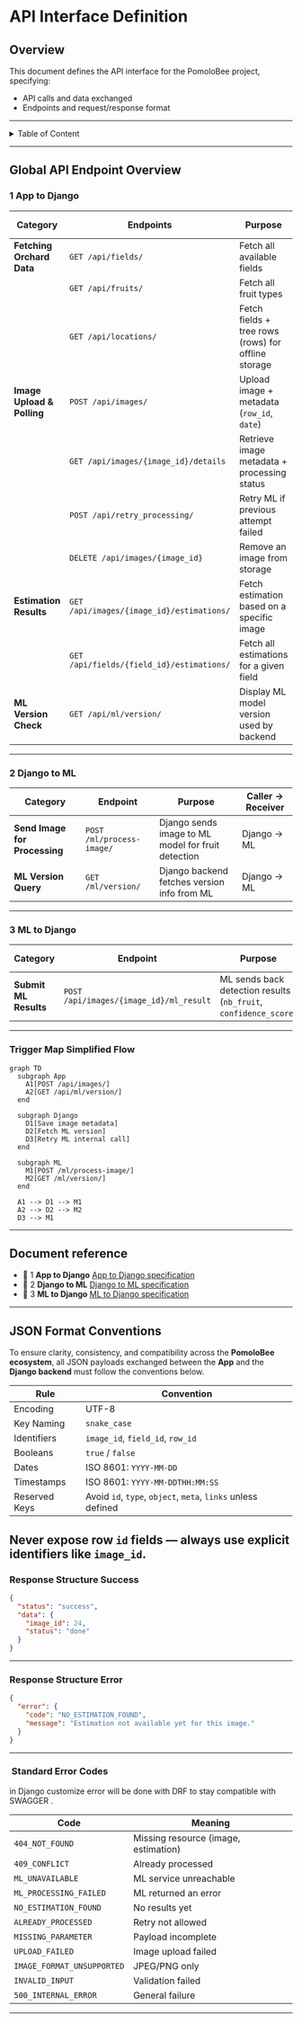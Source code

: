# **API Interface Definition**
## **Overview**
This document defines the API interface for the PomoloBee project, specifying:
- API calls and data exchanged  
- Endpoints and request/response format  
---

<details>
<summary>Table of Content</summary>

<!-- TOC -->
- [**API Interface Definition**](#api-interface-definition)
  - [**Overview**](#overview)
  - [Global API Endpoint Overview](#global-api-endpoint-overview)
    - [1 App to Django](#1-app-to-django)
    - [2 Django to ML](#2-django-to-ml)
    - [3 ML to Django](#3-ml-to-django)
    - [**Trigger Map Simplified Flow**](#trigger-map-simplified-flow)
  - [Document reference](#document-reference)
  - [**JSON Format Conventions**](#json-format-conventions)
    - [Response Structure Success](#response-structure-success)
    - [Response Structure Error](#response-structure-error)
    - [️ Standard Error Codes](#standard-error-codes)
<!-- TOC END -->

</details>

---

## Global API Endpoint Overview

### 1 App to Django

| **Category** | **Endpoints** | **Purpose** | **Caller → Receiver** | **Screen Used In** |
|-------------|---------------|-------------|------------------------|---------------------|
| **Fetching Orchard Data** | `GET /api/fields/` | Fetch all available fields | App → Django | SettingsScreen (🔄 Sync) |
|  | `GET /api/fruits/` | Fetch all fruit types | App → Django | SettingsScreen |
|  | `GET /api/locations/` | Fetch fields + tree rows (rows) for offline storage | App → Django | SettingsScreen |
| **Image Upload & Polling** | `POST /api/images/` | Upload image + metadata (`row_id`, `date`) | App → Django | ProcessingScreen (📤 Analyze) |
|  | `GET /api/images/{image_id}/details` | Retrieve image metadata + processing status | App → Django | ProcessingScreen (polling) |
|  | `POST /api/retry_processing/` | Retry ML if previous attempt failed | App → Django | ProcessingScreen (🔁 Retry) |
|  | `DELETE /api/images/{image_id}` | Remove an image from storage | App → Django | ProcessingScreen (delete) |
| **Estimation Results** | `GET /api/images/{image_id}/estimations/` | Fetch estimation based on a specific image | App → Django | ResultScreen |
|  | `GET /api/fields/{field_id}/estimations/` | Fetch all estimations for a given field | App → Django | ResultScreen |
| **ML Version Check** | `GET /api/ml/version/` | Display ML model version used by backend | App → Django | SettingsScreen |

---

### 2 Django to ML

| **Category** | **Endpoint** | **Purpose** | **Caller → Receiver** |
|--------------|--------------|-------------|------------------------|
| **Send Image for Processing** | `POST /ml/process-image/` | Django sends image to ML model for fruit detection | Django → ML |
| **ML Version Query** | `GET /ml/version/` | Django backend fetches version info from ML | Django → ML |

---

### 3 ML to Django

| **Category** | **Endpoint** | **Purpose** | **Caller → Receiver** |
|--------------|--------------|-------------|------------------------|
| **Submit ML Results** | `POST /api/images/{image_id}/ml_result` | ML sends back detection results (`nb_fruit`, `confidence_score`) | ML → Django |

---

### **Trigger Map Simplified Flow**

```mermaid
graph TD
  subgraph App
    A1[POST /api/images/]
    A2[GET /api/ml/version/]
  end

  subgraph Django
    D1[Save image metadata]
    D2[Fetch ML version]
    D3[Retry ML internal call]
  end

  subgraph ML
    M1[POST /ml/process-image/]
    M2[GET /ml/version/]
  end

  A1 --> D1 --> M1
  A2 --> D2 --> M2
  D3 --> M1
```

---

## Document reference


-  📖 1 **App to Django** [App to Django specification](API_1_App_to_Django.md)
-  📖 2 **Django to ML** [Django to ML specification](API_2_Django_to_ML.md)
-  📖 3 **ML to Django** [ML to Django specification](API_3_ML_to_Django.md)
 
 

---


## **JSON Format Conventions**


To ensure clarity, consistency, and compatibility across the **PomoloBee ecosystem**, all JSON payloads exchanged between the **App** and the **Django backend** must follow the conventions below.


| Rule | Convention |
|------|------------|
| Encoding | UTF-8 |
| Key Naming | `snake_case` |
| Identifiers | `image_id`, `field_id`, `row_id` |
| Booleans | `true` / `false` |
| Dates | ISO 8601: `YYYY-MM-DD` |
| Timestamps | ISO 8601: `YYYY-MM-DDTHH:MM:SS` |
| Reserved Keys | Avoid `id`, `type`, `object`, `meta`, `links` unless defined |


**Never expose row `id` fields** — always use explicit identifiers like `image_id`.
---

### Response Structure Success

```json
{
  "status": "success",
  "data": {
    "image_id": 24,
    "status": "done"
  }
}
```

---

### Response Structure Error

```json
{
  "error": {
    "code": "NO_ESTIMATION_FOUND",
    "message": "Estimation not available yet for this image."
  }
}
```

---

### ️ Standard Error Codes

in Django customize error  will be done with DRF to stay compatible with SWAGGER .


| Code | Meaning |
|------|---------|
| `404_NOT_FOUND` | Missing resource (image, estimation) |
| `409_CONFLICT` | Already processed |
| `ML_UNAVAILABLE` | ML service unreachable |
| `ML_PROCESSING_FAILED` | ML returned an error |
| `NO_ESTIMATION_FOUND` | No results yet |
| `ALREADY_PROCESSED` | Retry not allowed |
| `MISSING_PARAMETER` | Payload incomplete |
| `UPLOAD_FAILED` | Image upload failed |
| `IMAGE_FORMAT_UNSUPPORTED` | JPEG/PNG only |
| `INVALID_INPUT` | Validation failed |
| `500_INTERNAL_ERROR` | General failure |

--- 